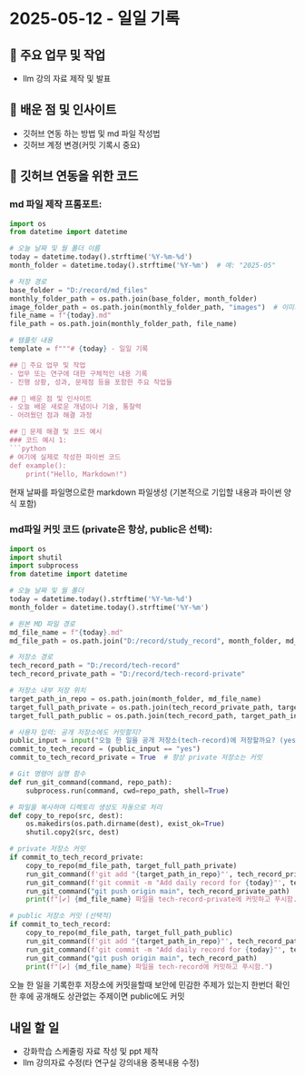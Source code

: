 # 2025-05-12 - 일일 기록

## 🔑 주요 업무 및 작업
- llm 강의 자료 제작 및 발표

## 🧠 배운 점 및 인사이트
- 깃허브 연동 하는 방법 및 md 파일 작성법
- 깃허브 계정 변경(커밋 기록시 중요)



## 🔧 깃허브 연동을 위한 코드
### md 파일 제작 프롬포트:
```python
import os
from datetime import datetime

# 오늘 날짜 및 월 폴더 이름
today = datetime.today().strftime('%Y-%m-%d')
month_folder = datetime.today().strftime('%Y-%m')  # 예: "2025-05"

# 저장 경로
base_folder = "D:/record/md_files"
monthly_folder_path = os.path.join(base_folder, month_folder)
image_folder_path = os.path.join(monthly_folder_path, "images")  # 이미지 저장 경로
file_name = f"{today}.md"
file_path = os.path.join(monthly_folder_path, file_name)

# 템플릿 내용
template = f"""# {today} - 일일 기록

## 🔑 주요 업무 및 작업
- 업무 또는 연구에 대한 구체적인 내용 기록
- 진행 상황, 성과, 문제점 등을 포함한 주요 작업들

## 🧠 배운 점 및 인사이트
- 오늘 배운 새로운 개념이나 기술, 통찰력
- 어려웠던 점과 해결 과정

## 🔧 문제 해결 및 코드 예시
### 코드 예시 1:
```python
# 여기에 실제로 작성한 파이썬 코드
def example():
    print("Hello, Markdown!")

```
현재 날짜를 파일명으로한  markdown 파일생성 (기본적으로 기입할 내용과 파이썬 양식 포함)

### md파일 커밋 코드 (private은 항상, public은 선택):
```python
import os
import shutil
import subprocess
from datetime import datetime

# 오늘 날짜 및 월 폴더
today = datetime.today().strftime('%Y-%m-%d')
month_folder = datetime.today().strftime('%Y-%m')

# 원본 MD 파일 경로
md_file_name = f"{today}.md"
md_file_path = os.path.join("D:/record/study_record", month_folder, md_file_name)

# 저장소 경로
tech_record_path = "D:/record/tech-record"
tech_record_private_path = "D:/record/tech-record-private"

# 저장소 내부 저장 위치
target_path_in_repo = os.path.join(month_folder, md_file_name)
target_full_path_private = os.path.join(tech_record_private_path, target_path_in_repo)
target_full_path_public = os.path.join(tech_record_path, target_path_in_repo)

# 사용자 입력: 공개 저장소에도 커밋할지?
public_input = input("오늘 한 일을 공개 저장소(tech-record)에 저장할까요? (yes/no): ").strip().lower()
commit_to_tech_record = (public_input == "yes")
commit_to_tech_record_private = True  # 항상 private 저장소는 커밋

# Git 명령어 실행 함수
def run_git_command(command, repo_path):
    subprocess.run(command, cwd=repo_path, shell=True)

# 파일을 복사하며 디렉토리 생성도 자동으로 처리
def copy_to_repo(src, dest):
    os.makedirs(os.path.dirname(dest), exist_ok=True)
    shutil.copy2(src, dest)

# private 저장소 커밋
if commit_to_tech_record_private:
    copy_to_repo(md_file_path, target_full_path_private)
    run_git_command(f'git add "{target_path_in_repo}"', tech_record_private_path)
    run_git_command(f'git commit -m "Add daily record for {today}"', tech_record_private_path)
    run_git_command("git push origin main", tech_record_private_path)
    print(f"[✔] {md_file_name} 파일을 tech-record-private에 커밋하고 푸시함.")

# public 저장소 커밋 (선택적)
if commit_to_tech_record:
    copy_to_repo(md_file_path, target_full_path_public)
    run_git_command(f'git add "{target_path_in_repo}"', tech_record_path)
    run_git_command(f'git commit -m "Add daily record for {today}"', tech_record_path)
    run_git_command("git push origin main", tech_record_path)
    print(f"[✔] {md_file_name} 파일을 tech-record에 커밋하고 푸시함.")


```
오늘 한 일을 기록한후 저장소에 커밋을할때 보안에 민감한 주제가 있는지 한번더 확인한 후에 공개해도 상관없는 주제이면 public에도 커밋

## 내일 할 일
- 강화학습 스케줄링 자료 작성 및 ppt 제작
- llm 강의자료 수정(타 연구실 강의내용 중복내용 수정)


